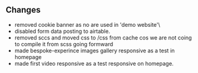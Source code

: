 
## Changes


* removed cookie banner as no are used in 'demo website'\
* disabled form data posting to airtable.
* removed sccs and moved css to /css from cache cos we are not coing to compile it from scss going formward
* made bespoke-experince images gallery responsive as a test in homepage
* made first video responsive as a test responsive on homepage.
